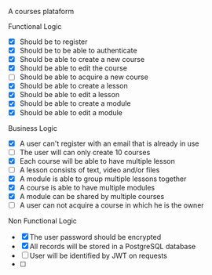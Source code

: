 A courses plataform

Functional Logic
- [x] Should be to register
- [x] Should be to be able to authenticate
- [x] Should be able to create a new course
- [x] Should be able to edit the course
- [ ] Should be able to acquire a new course
- [x] Should be able to create a lesson
- [x] Should be able to edit a lesson
- [x] Should be able to create a module
- [x] Should be able to edit a module

Business Logic
- [x] A user can't register with an email that is already in use
- [ ] The user will can only create 10 courses
- [x] Each course will be able to have multiple lesson
- [ ] A lesson consists of text, video and/or files
- [x] A module is able to group multiple lessons together
- [x] A course is able to have multiple modules
- [x] A module can be shared by multiple courses
- [ ] A user can not acquire a course in which he is the owner

Non Functional Logic
- [x] The user password should be encrypted
- [x] All records will be stored in a PostgreSQL database
- [ ] User will be identified by JWT on requests
- [ ]
